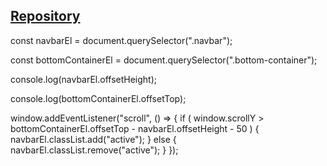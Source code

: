 ## [Repository](https://github.com/sahandghavidel/HTML-CSS-JavaScript-projects-for-beginners/tree/main/projects/sticky-navbar)

const navbarEl = document.querySelector(".navbar");

const bottomContainerEl = document.querySelector(".bottom-container");

console.log(navbarEl.offsetHeight);

console.log(bottomContainerEl.offsetTop);

window.addEventListener("scroll", () => {
if (
window.scrollY >
bottomContainerEl.offsetTop - navbarEl.offsetHeight - 50
) {
navbarEl.classList.add("active");
} else {
navbarEl.classList.remove("active");
}
});
